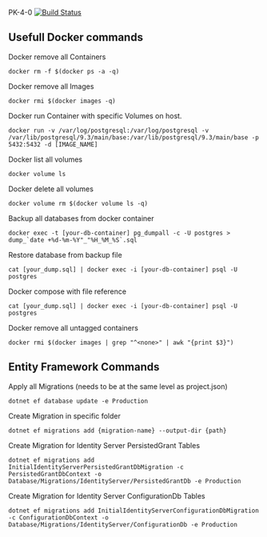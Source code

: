 PK-4-0
[![Build Status](https://travis-ci.com/sreichi/masterarbeit-pk-4-0.svg?token=MzErPkYPu5HbCPXTR97U&branch=master)](https://travis-ci.com/sreichi/masterarbeit-pk-4-0)


## Usefull Docker commands

Docker remove all Containers
```
docker rm -f $(docker ps -a -q)
```
Docker remove all Images
```
docker rmi $(docker images -q)
```
Docker run Container with specific Volumes on host.
```
docker run -v /var/log/postgresql:/var/log/postgresql -v /var/lib/postgresql/9.3/main/base:/var/lib/postgresql/9.3/main/base -p 5432:5432 -d [IMAGE_NAME]
```
Docker list all volumes
``` 
docker volume ls
```
Docker delete all volumes
```
docker volume rm $(docker volume ls -q)
```

Backup all databases from docker container
```
docker exec -t [your-db-container] pg_dumpall -c -U postgres > dump_`date +%d-%m-%Y"_"%H_%M_%S`.sql
```

Restore database from backup file
``` 
cat [your_dump.sql] | docker exec -i [your-db-container] psql -U postgres
```

Docker compose with file reference
```
cat [your_dump.sql] | docker exec -i [your-db-container] psql -U postgres
```

Docker remove all untagged containers
```
docker rmi $(docker images | grep "^<none>" | awk "{print $3}")
```

## Entity Framework Commands

Apply all Migrations (needs to be at the same level as project.json)
```
dotnet ef database update -e Production
```

Create Migration in specific folder
```
dotnet ef migrations add {migration-name} --output-dir {path}
```

Create Migration for Identity Server PersistedGrant Tables
```
dotnet ef migrations add InitialIdentityServerPersistedGrantDbMigration -c PersistedGrantDbContext -o Database/Migrations/IdentityServer/PersistedGrantDb -e Production
```

Create Migration for Identity Server ConfigurationDb Tables
```
dotnet ef migrations add InitialIdentityServerConfigurationDbMigration -c ConfigurationDbContext -o Database/Migrations/IdentityServer/ConfigurationDb -e Production
```
